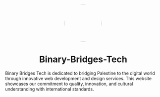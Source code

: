<div align="center">
  <img src="https://github.com/user-attachments/assets/ac8062cd-6725-480f-9fa7-9ea35e431b03" width="120" height="120" style="border-radius: 50%; object-fit: cover;">
  
  # Binary-Bridges-Tech 
  
</div>


Binary Bridges Tech is dedicated to bridging Palestine to the digital world through innovative web development and design services. This website showcases our commitment to quality, innovation, and cultural understanding with international standards.
